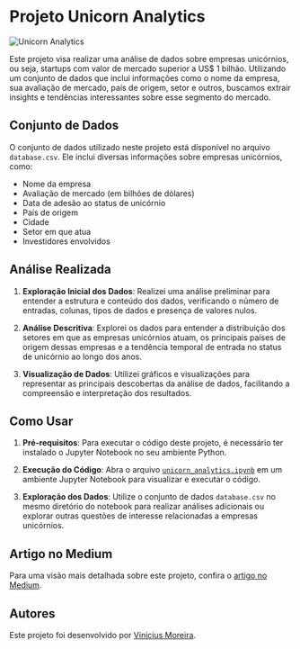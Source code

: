 # Projeto Unicorn Analytics

![Unicorn Analytics](https://abstartups.com.br/wp-content/uploads/2021/01/startup-unicornio-o-que-e-730x400.png)

Este projeto visa realizar uma análise de dados sobre empresas unicórnios, ou seja, startups com valor de mercado superior a US$ 1 bilhão. Utilizando um conjunto de dados que inclui informações como o nome da empresa, sua avaliação de mercado, país de origem, setor e outros, buscamos extrair insights e tendências interessantes sobre esse segmento do mercado.

## Conjunto de Dados

O conjunto de dados utilizado neste projeto está disponível no arquivo `database.csv`. Ele inclui diversas informações sobre empresas unicórnios, como:

- Nome da empresa
- Avaliação de mercado (em bilhões de dólares)
- Data de adesão ao status de unicórnio
- País de origem
- Cidade
- Setor em que atua
- Investidores envolvidos

## Análise Realizada

1. **Exploração Inicial dos Dados**: Realizei uma análise preliminar para entender a estrutura e conteúdo dos dados, verificando o número de entradas, colunas, tipos de dados e presença de valores nulos.

2. **Análise Descritiva**: Explorei os dados para entender a distribuição dos setores em que as empresas unicórnios atuam, os principais países de origem dessas empresas e a tendência temporal de entrada no status de unicórnio ao longo dos anos.

3. **Visualização de Dados**: Utilizei gráficos e visualizações para representar as principais descobertas da análise de dados, facilitando a compreensão e interpretação dos resultados.

## Como Usar

1. **Pré-requisitos**: Para executar o código deste projeto, é necessário ter instalado o Jupyter Notebook no seu ambiente Python.

2. **Execução do Código**: Abra o arquivo [`unicorn_analytics.ipynb`](https://nbviewer.org/github/vhsmdev/unicorn-analytics/blob/main/Projeto_Unicornios.ipynb) em um ambiente Jupyter Notebook para visualizar e executar o código.

3. **Exploração dos Dados**: Utilize o conjunto de dados `database.csv` no mesmo diretório do notebook para realizar análises adicionais ou explorar outras questões de interesse relacionadas a empresas unicórnios.

## Artigo no Medium

Para uma visão mais detalhada sobre este projeto, confira o [artigo no Medium](https://medium.com/@vhsmdev/explorando-o-mundo-das-startups-projeto-unicornio-d507858f3091).

## Autores

Este projeto foi desenvolvido por [Vinicius Moreira](https://www.linkedin.com/in/vhsmdev/).
